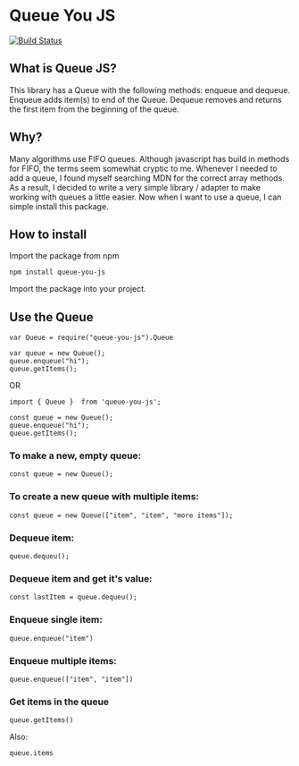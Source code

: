 # Queue You JS

[![Build Status](https://app.travis-ci.com/doohinkus/queue-js.svg?branch=master)](https://app.travis-ci.com/doohinkus/queue-js)

## What is Queue JS?

This library has a Queue with the following methods: enqueue and dequeue. Enqueue adds item(s) to end of the Queue. Dequeue removes and returns the first item from the beginning of the queue.

## Why?

Many algorithms use FIFO queues. Although javascript has build in methods for FIFO, the terms seem somewhat cryptic to me. Whenever I needed to add a queue, I found myself searching MDN for the correct array methods. As a result, I decided to write a very simple library / adapter to make working with queues a little easier. Now when I want to use a queue, I can simple install this package.

## How to install

Import the package from npm

```
npm install queue-you-js
```

Import the package into your project.

## Use the Queue

```
var Queue = require("queue-you-js").Queue

var queue = new Queue();
queue.enqueue("hi");
queue.getItems();
```

OR

```
import { Queue }  from 'queue-you-js';

const queue = new Queue();
queue.enqueue("hi");
queue.getItems();
```

### To make a new, empty queue:

```
const queue = new Queue();
```

### To create a new queue with multiple items:

```
const queue = new Queue(["item", "item", "more items"]);
```

### Dequeue item:

```
queue.dequeu();
```

### Dequeue item and get it's value:

```
const lastItem = queue.dequeu();
```

### Enqueue single item:

```
queue.enqueue("item")
```

### Enqueue multiple items:

```
queue.enqueue(["item", "item"])
```

### Get items in the queue

```
queue.getItems()
```

Also:

```
queue.items
```
